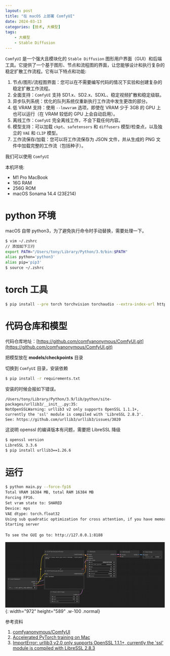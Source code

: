 ```yaml
---
layout: post
title: "在 macOS 上部署 ComfyUI"
date: 2024-03-13
categories: [技术, 大模型]
tags: 
    - 大模型
    - Stable Diffusion
---
```


`ComfyUI` 是一个强大且模块化的 `Stable Diffusion` 图形用户界面（GUI）和后端工具。它提供了一个基于图形、节点和流程图的界面，让您能够设计和执行复杂的稳定扩散工作流程。它有以下特点和功能:
1. 节点/图形/流程图界面：您可以在不需要编写代码的情况下实验和创建复杂的稳定扩散工作流程。
2. 全面支持：`ComfyUI` 支持 SD1.x、SD2.x、SDXL、稳定视频扩散和稳定级联。
3. 异步队列系统：优化的队列系统仅重新执行工作流中发生更改的部分。
4. 低 VRAM 支持：使用 `--lowvram` 选项，即使在 VRAM 少于 3GB 的 GPU 上也可以运行（在 VRAM 较低的 GPU 上会自动启用）。
5. 离线工作：`ComfyUI` 完全离线工作，不会下载任何内容。
6. 模型支持：可以加载 `ckpt`、`safetensors` 和 `diffusers` 模型/检查点，以及独立的 `VAE` 和 `CLIP` 模型。
7. 工作流保存/加载：您可以将工作流保存为 JSON 文件，并从生成的 PNG 文件中加载完整的工作流（包括种子）。

我们可以使用 `ComfyUI`

本机环境:
- M1 Pro MacBook
- 16G RAM
- 256G ROM
- macOS Sonama 14.4 (23E214)

# python 环境
macOS 自带 python3，为了避免执行命令时手动替换，需要处理一下。
```bash
$ vim ~/.zshrc
// 添加如下三行
export PATH="/Users/tony/Library/Python/3.9/bin:$PATH"
alias python='python3'
alias pip='pip3'
$ source ~/.zshrc
```

# torch 工具
```bash
$ pip install --pre torch torchvision torchaudio --extra-index-url https://download.pytorch.org/whl/nightly/cpu
```

# 代码仓库和模型
代码仓库地址：[https://github.com/comfyanonymous/ComfyUI.git](https://github.com/comfyanonymous/ComfyUI.git)

把模型放在 **models/checkpoints** 目录

切换到 `ComfyUI` 目录，安装依赖

```bash
$ pip install -r requirements.txt
```

安装的时候会报如下错误。
```
/Users/tony/Library/Python/3.9/lib/python/site-packages/urllib3/__init__.py:35: 
NotOpenSSLWarning: urllib3 v2 only supports OpenSSL 1.1.1+, 
currently the 'ssl' module is compiled with 'LibreSSL 2.8.3'. 
See: https://github.com/urllib3/urllib3/issues/3020
```

这说明 openssl 的编译版本有问题，需要把 LibreSSL 降级
```bash
$ openssl version
LibreSSL 3.3.6
$ pip install urllib3==1.26.6
```

# 运行
```bash
$ python main.py --force-fp16
Total VRAM 16384 MB, total RAM 16384 MB
Forcing FP16.
Set vram state to: SHARED
Device: mps
VAE dtype: torch.float32
Using sub quadratic optimization for cross attention, if you have memory or speed issues try using: --use-split-cross-attention
Starting server

To see the GUI go to: http://127.0.0.1:8188
```
![ComfyUI](/assets/img/post/post-2024-03-13/comfyUI.png){: width="972" height="589" .w-100 .normal}


参考资料
1. [comfyanonymous/ComfyUI](https://github.com/comfyanonymous/ComfyUI.git)
2. [Accelerated PyTorch training on Mac](https://developer.apple.com/metal/pytorch/)
3. [ImportError: urllib3 v2.0 only supports OpenSSL 1.1.1+, currently the 'ssl' module is compiled with LibreSSL 2.8.3](https://stackoverflow.com/questions/76187256/importerror-urllib3-v2-0-only-supports-openssl-1-1-1-currently-the-ssl-modu)